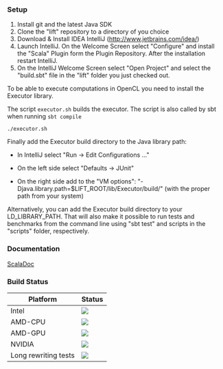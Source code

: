 ### Setup ###

1. Install git and the latest Java SDK
2. Clone the "lift" repository to a directory of you choice
2. Download & Install IDEA IntelliJ (http://www.jetbrains.com/idea/)
3. Launch IntelliJ. On the Welcome Screen select "Configure" and install the "Scala" Plugin form the Plugin Repository. After the installation restart IntelliJ.
4. On the IntelliJ Welcome Screen select "Open Project" and select the "build.sbt" file in the "lift" folder you just checked out.

To be able to execute computations in OpenCL you need to install the Executor library.

The script `executor.sh` builds the executor. The script is also called by sbt when running `sbt compile`
```
./executor.sh
```

Finally add the Executor build directory to the Java library path:

* In IntelliJ select "Run -> Edit Configurations ..."

* On the left side select "Defaults -> JUnit"

* On the right side add to the "VM options": "-Djava.library.path=$LIFT_ROOT/lib/Executor/build/" (with the proper path from your system)

Alternatively, you can add the Executor build directory to your LD_LIBRARY_PATH. That will also make it possible to run tests and benchmarks from the command line using "sbt test" and scripts in the "scripts" folder, respectively.

### Documentation ###

[ScalaDoc](http://skelter:8080/job/apart-amd/branch/master/javadoc/#package)

### Build Status ###

Platform      | Status
------------- | -------------
Intel         | ![](http://skelter:8080/job/apart-intel-master/badge/icon)
AMD-CPU       | ![](http://skelter:8080/job/apart-amd-cpu-master/badge/icon)
AMD-GPU       | ![](http://skelter:8080/job/apart-amd-gpu-master/badge/icon)
NVIDIA        | ![](http://skelter:8080/job/apart-nvidia-master/badge/icon)
Long rewriting tests        | ![](http://skelter:8080/job/apart-long/badge/icon)
